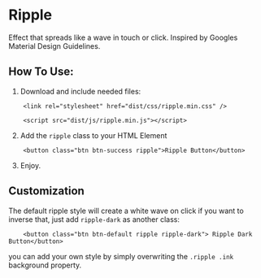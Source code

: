# Ripple

Effect that spreads like a wave in touch or click.
Inspired by Googles Material Design Guidelines.


## How To Use:

1. Download and include needed files:

```
	<link rel="stylesheet" href="dist/css/ripple.min.css" />
```

```
	<script src="dist/js/ripple.min.js"></script>
```

2. Add the `ripple` class to your HTML Element

```
	<button class="btn btn-success ripple">Ripple Button</button>
```

3. Enjoy.


## Customization

The default ripple style will create a white wave on click if you want to inverse that, just add `ripple-dark` as another class:

```
	<button class="btn btn-default ripple ripple-dark"> Ripple Dark Button</button>
```

you can add your own style by simply overwriting the `.ripple .ink` background property.

